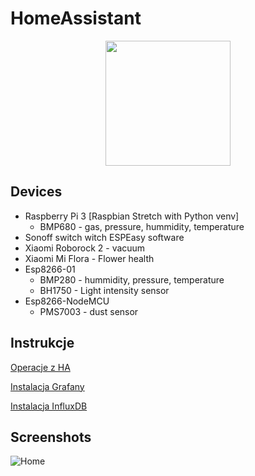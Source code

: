 # HomeAssistant

<p align="center"><img src="https://github.com/home-assistant/home-assistant-assets/raw/master/loading-screen.gif" width="200"></p>

## Devices

* Raspberry Pi 3 [Raspbian Stretch with Python venv]
  - BMP680 - gas, pressure, hummidity, temperature
* Sonoff switch witch ESPEasy software
* Xiaomi Roborock 2 - vacuum
* Xiaomi Mi Flora - Flower health
* Esp8266-01 
  - BMP280 - hummidity, pressure, temperature
  - BH1750 - Light intensity sensor
* Esp8266-NodeMCU
  - PMS7003 - dust sensor

## Instrukcje

[Operacje z HA](../master/info/Help.md)

[Instalacja Grafany](../master/info/Grafana.md)

[Instalacja InfluxDB](../master/info/InfluxDB.md)

## Screenshots

![Home](../info/screenshots/ha_home.png)
